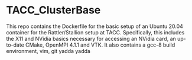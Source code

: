 # TACC_ClusterBase

This repo contains the Dockerfile for the basic setup of an Ubuntu 20.04 container for the Rattler/Stallion setup at TACC.   Specifically, this includes the X11 and NVidia basics necessary for accessing an NVidia card, an up-to-date CMake, OpenMPI 4.1.1 and VTK.  It also contains a gcc-8 build environment, vim, git yadda yadda
